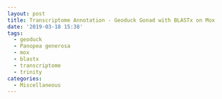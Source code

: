 ```yaml
---
layout: post
title: Transcriptome Annotation - Geoduck Gonad with BLASTx on Mox
date: '2019-03-18 15:38'
tags: 
  - geoduck
  - Panopea generosa
  - mox
  - blastx
  - transcriptome
  - trinity
categories: 
  - Miscellaneous
---
```

